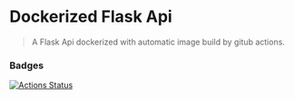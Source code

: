 # Dockerized Flask Api

> A Flask Api dockerized with automatic image build by gitub actions.

### Badges
[![Actions Status](https://github.com/Gichia/docker-flask-api/actions/workflows/docker-publish.yml/badge.svg)](https://github.com/Gichia/flask_api/actions)

